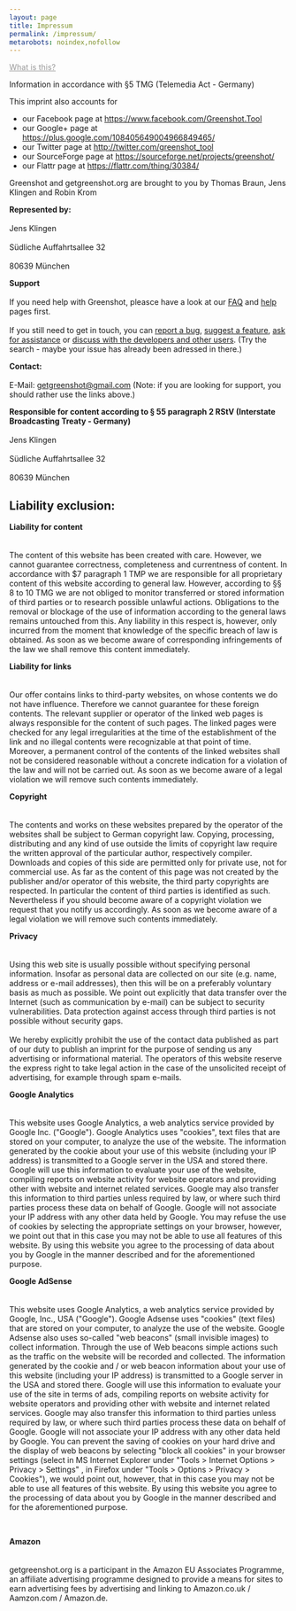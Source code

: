 ```yaml
---
layout: page
title: Impressum
permalink: /impressum/
metarobots: noindex,nofollow
---
```

<p><a href="http://en.wikipedia.org/wiki/Impressum" target="_blank" style="color:#999999">What is this?</a></p>
<p>Information in accordance with §5 TMG (Telemedia Act - Germany)</p>
<p>This imprint also accounts for </p>
<ul>
<li>our Facebook page at <a href="https://www.facebook.com/Greenshot.Tool" target="_blank">https://www.facebook.com/Greenshot.Tool</a></li>
<li>our Google+ page at <a href="https://plus.google.com/108405649004966849465/" target="_blank">https://plus.google.com/108405649004966849465/</a></li>
<li>our Twitter page at <a href="http://twitter.com/greenshot_tool" target="_blank">http://twitter.com/greenshot_tool</a></li>
<li>our SourceForge page at <a href="https://sourceforge.net/projects/greenshot/" target="_blank">https://sourceforge.net/projects/greenshot/</a></li>
<li>our Flattr page at <a href="https://flattr.com/thing/30384/" target="_blank">https://flattr.com/thing/30384/</a></li>
</ul>
<p>Greenshot and getgreenshot.org are brought to you by Thomas Braun, Jens Klingen and Robin Krom<br></p>
<p> <strong>Represented by: </strong><br><br />
Jens Klingen<br><br />
Südliche Auffahrtsallee 32<br><br />
80639 München</p>
<p>
<strong>Support</strong><br><br />
If you need help with Greenshot, pleasce have a look at our <a href="/faq/">FAQ</a> and <a href="/help">help</a> pages first.<br><br />
If you still need to get in touch, you can <a href="http://sourceforge.net/p/greenshot/bugs/" target="_blank" rel="nofollow">report a bug</a>, <a href="http://sourceforge.net/p/greenshot/feature-requests/" target="_blank" rel="nofollow">suggest a feature</a>, <a href="https://sourceforge.net/p/greenshot/support-requests/" rel="nofollow">ask for assistance</a> or <a href="http://sourceforge.net/p/greenshot/discussion/676082/" target="_blank" rel="nofollow">discuss with the developers and other users</a>. (Try the search - maybe your issue has already been adressed in there.)</p>
<p>
<strong>Contact:</strong> <br><br />
E-Mail: <a href='mailto:getgreenshot@gmail.com'>getgreenshot@gmail.com</a> (Note: if you are looking for support, you should rather use the links above.)</p>
<p><strong>Responsible for content according to § 55 paragraph 2 RStV (Interstate Broadcasting Treaty - Germany)</strong><br><br />
Jens Klingen<br><br />
Südliche Auffahrtsallee 32<br><br />
80639 München</p>
<h2>Liability exclusion: </h2>
<p>
<strong>Liability for content</strong><br><br><br />
The content of this website has been created with care. However, we cannot guarantee correctness, completeness and currentness of content. In accordance with $7 paragraph 1 TMP we are responsible for all proprietary content of this website according to general law. However, according to §§ 8 to 10 TMG we are not obliged to monitor transferred or stored information of third parties or to research possible unlawful actions. Obligations to the removal or blockage of the use of information according to the general laws remains untouched from this. Any liability in this respect is, however, only incurred from the moment that knowledge of the specific breach of law is obtained. As soon as we become aware of corresponding infringements of the law we shall remove this content immediately.</p>
<p>
<strong>Liability for links</strong><br><br><br />
Our offer contains links to third-party websites, on whose contents we do not have influence. Therefore we cannot guarantee for these foreign contents. The relevant supplier or operator of the linked web pages is always responsible for the content of such pages. The linked pages were checked for any legal irregularities at the time of the establishment of the link and no illegal contents were recognizable at that point of time. Moreover, a permanent control of the contents of the linked websites shall not be considered reasonable without a concrete indication for a violation of the law and will not be carried out. As soon as we become aware of a legal violation we will remove such contents immediately.</p>
<p>
<strong>Copyright</strong><br><br><br />
The contents and works on these websites prepared by the operator of the websites shall be subject to German copyright law. Copying, processing, distributing and any kind of use outside the limits of copyright law require the written approval of the particular author, respectively compiler. Downloads and copies of this side are permitted only for private use, not for commercial use. As far as the content of this page was not created by the publisher and/or operator of this website, the third party copyrights are respected. In particular the content of third parties is identified as such. Nevertheless if you should become aware of a copyright violation we request that you notify us accordingly. As soon as we become aware of a legal violation we will remove such contents immediately.</p>
<p>
<strong>Privacy</strong><br><br><br />
Using this web site is usually possible without specifying personal information. Insofar as personal data are collected on our site (e.g. name, address or e-mail addresses), then this will be on a preferably voluntary basis as much as possible. We point out explicitly that data transfer over the Internet (such as communication by e-mail) can be subject to security vulnerabilities. Data protection against access through third parties is not possible without security gaps.<br><br />
We hereby explicitly prohibit the use of the contact data published as part of our duty to publish an imprint for the purpose of sending us any advertising or informational material. The operators of this website reserve the express right to take legal action in the case of the unsolicited receipt of advertising, for example through spam e-mails.</p>
<p><strong>Google Analytics</strong><br><br><br />
This website uses Google Analytics, a web analytics service provided by Google Inc. ("Google"). Google Analytics uses "cookies", text files that are stored on your computer, to analyze the use of the website. The information generated by the cookie about your use of this website (including your IP address) is transmitted to a Google server in the USA and stored there. Google will use this information to evaluate your use of the website, compiling reports on website activity for website operators and providing other with website and internet related services. Google may also transfer this information to third parties unless required by law, or where such third parties process these data on behalf of Google. Google will not associate your IP address with any other data held by Google. You may refuse the use of cookies by selecting the appropriate settings on your browser, however, we point out that in this case you may not be able to use all features of this website. By using this website you agree to the processing of data about you by Google in the manner described and for the aforementioned purpose.</p>
<p>
<strong>Google AdSense</strong><br><br><br />
This website uses Google Analytics, a web analytics service provided by Google, Inc., USA ("Google"). Google Adsense uses "cookies" (text files) that are stored on your computer, to analyze the use of the website. Google Adsense also uses so-called "web beacons" (small invisible images) to collect information. Through the use of Web beacons simple actions such as the traffic on the website will be recorded and collected. The information generated by the cookie and / or web beacon information about your use of this website (including your IP address) is transmitted to a Google server in the USA and stored there. Google will use this information to evaluate your use of the site in terms of ads, compiling reports on website activity for website operators and providing other with website and internet related services. Google may also transfer this information to third parties unless required by law, or where such third parties process these data on behalf of Google. Google will not associate your IP address with any other data held by Google. You can prevent the saving of cookies on your hard drive and the display of web beacons by selecting "block all cookies" in your browser settings (select in MS Internet Explorer under "Tools > Internet Options > Privacy > Settings" , in Firefox under "Tools > Options > Privacy > Cookies"), we would point out, however, that in this case you may not be able to use all features of this website. By using this website you agree to the processing of data about you by Google in the manner described and for the aforementioned purpose.</p>
<p><br> </p>
<p>
<strong>Amazon</strong><br><br><br />
getgreenshot.org is a participant in the Amazon EU Associates Programme, an affiliate advertising programme designed to provide a means for sites to earn advertising fees by advertising and linking to Amazon.co.uk / Aamzon.com / Amazon.de.</p>

